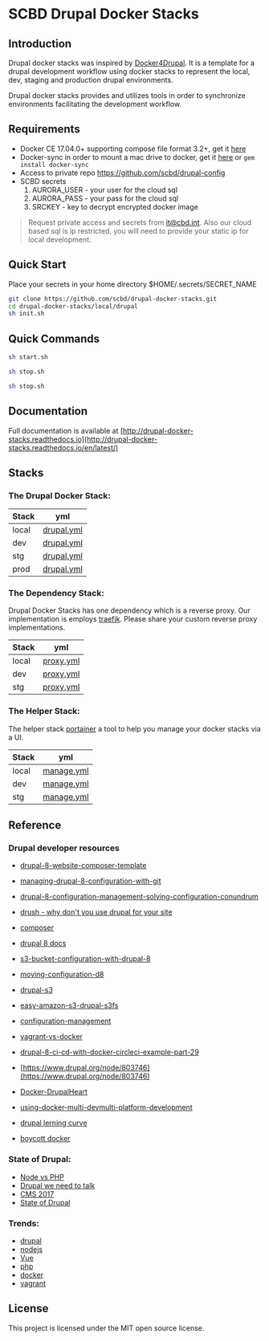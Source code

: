 
# SCBD Drupal Docker Stacks


## Introduction

Drupal docker stacks was inspired by [Docker4Drupal](https://github.com/wodby/docker4drupal).  It is a template for a drupal development workflow using docker stacks to represent the local, dev, staging and production  drupal environments.

Drupal docker stacks provides and utilizes tools in order to synchronize environments facilitating the development workflow.

## Requirements

* Docker CE 17.04.0+ supporting compose file format 3.2+, get it [here](https://docs.docker.com/engine/installation/)
* Docker-sync in order to mount a mac drive to docker, get it [here](http://docker-sync.io/) or ```gem install docker-sync ```
* Access to private repo https://github.com/scbd/drupal-config
* SCBD secrets
  1. AURORA_USER - your user for the cloud sql
  2. AURORA_PASS - your pass for the cloud sql
  3. SRCKEY - key to decrypt encrypted docker image

> Request private access and secrets from it@cbd.int. Also our cloud based sql is ip restricted, you will need to provide your static ip for local development.

## Quick Start
Place your secrets in your home directory $HOME/.secrets/SECRET_NAME
```bash
git clone https://github.com/scbd/drupal-docker-stacks.git
cd drupal-docker-stacks/local/drupal
sh init.sh
```

## Quick Commands
```bash
sh start.sh
```
```bash
sh stop.sh
```
```bash
sh stop.sh
```

## Documentation
Full documentation is available at [http://drupal-docker-stacks.readthedocs.io](http://drupal-docker-stacks.readthedocs.io/en/latest/)

## Stacks

### The Drupal Docker Stack:

| Stack      | yml                |
| ---------- | ------------------ |
| local      | [drupal.yml](https://github.com/scbd/drupal-docker-stacks/blob/master/local/drupal/drupal.yml)         |
| dev        | [drupal.yml](https://github.com/scbd/drupal-docker-stacks/blob/master/dev/drupal/drupal.yml)           |
| stg        | [drupal.yml](https://github.com/scbd/drupal-docker-stacks/blob/master/stg/drupal/drupal.yml)           |
| prod       | [drupal.yml](https://github.com/scbd/drupal-docker-stacks/blob/master/prod/drupal/drupal.yml)          |

### The Dependency Stack:
Drupal Docker Stacks has one dependency which is a reverse proxy.  Our implementation is employs [traefik](https://traefik.io/). Please share your custom reverse proxy implementations.

| Stack      | yml                |
| ---------- | ------------------ |
| local      | [proxy.yml](https://github.com/scbd/drupal-docker-stacks/blob/master/local/proxy/proxy.yml)         |
| dev        | [proxy.yml](https://github.com/scbd/drupal-docker-stacks/blob/master/dev/proxy/proxy.yml)         |
| stg        | [proxy.yml](https://github.com/scbd/drupal-docker-stacks/blob/master/stg/proxy/proxy.yml)         |


### The Helper Stack:
The helper stack [portainer](https://portainer.io/) a tool to help you manage your docker stacks via a UI.

| Stack      | yml                |
| ---------- | ------------------ |
| local      | [manage.yml](https://github.com/scbd/drupal-docker-stacks/blob/master/local/manage/manage.yml)         |
| dev        | [manage.yml](https://github.com/scbd/drupal-docker-stacks/blob/master/dev/manage/manage.yml)           |
| stg        | [manage.yml](https://github.com/scbd/drupal-docker-stacks/blob/master/stg/manage/manage.yml)           |

## Reference

### Drupal developer resources
* [drupal-8-website-composer-template](https://another.ink/journal/drupal-8-website-composer-template)
* [managing-drupal-8-configuration-with-git](https://another.ink/journal/managing-drupal-8-configuration-with-git)
* [drupal-8-configuration-management-solving-configuration-conundrum](https://chromatichq.com/blog/drupal-8-configuration-management-solving-configuration-conundrum)
* [drush - why don't you use drupal for your site](https://drushcommands.com)
* [composer](https://getcomposer.org/doc/)
* [drupal 8 docs](https://www.drupal.org/docs/8)
* [s3-bucket-configuration-with-drupal-8](http://www.tothenew.com/blog/s3-bucket-configuration-with-drupal-8/)
* [moving-configuration-d8](https://www.curveagency.com/blog/moving-configuration-d8)
* [drupal-s3](https://pantheon.io/docs/drupal-s3/)
* [easy-amazon-s3-drupal-s3fs](http://www.symphonythemes.com/drupal-blog/easy-amazon-s3-drupal-s3fs)
* [configuration-management](https://www.drupal.org/docs/8/configuration-management/managing-your-sites-configuration)
* [vagrant-vs-docker](https://medium.com/@Mahmoud_Zalt/vagrant-vs-docker-679c9ce4231b)
* [drupal-8-ci-cd-with-docker-circleci-example-part-29](https://blog.wodby.com/drupal-8-ci-cd-with-docker-circleci-example-part-2-b04ff32713b9)
* [https://www.drupal.org/node/803746](https://www.drupal.org/node/803746)
* [Docker-DrupalHeart](https://www.drupalheart.com/sites/default/files/drupalheart-presentations/Docker-DrupalHeart%20Camp%20Zagreb%202017.pdf)
* [using-docker-multi-devmulti-platform-development](https://www.drupalasheville.com/2017/session/using-docker-multi-devmulti-platform-development)

* [drupal lerning curve](https://www.webpagefx.com/blog/web-design/drupal-learning-curve/)
* [boycott docker](https://www.google.ca/url?sa=t&rct=j&q=&esrc=s&source=web&cd=7&cad=rja&uact=8&ved=0ahUKEwjxtKaF-OvXAhWF14MKHRibB48QFghQMAY&url=https%3A%2F%2Fcontainerjournal.com%2F2016%2F12%2F19%2Fpeople-want-boycott-docker%2F&usg=AOvVaw0gTOBDR5wcSUmtAmnnn2vw)

### State of Drupal:
* [Node vs PHP](https://www.infoworld.com/article/3166109/application-development/php-vs-nodejs-an-epic-battle-for-developer-mind-share.html)
* [Drupal we need to talk](http://davehall.com.au/blog/dave/2017/04/19/drupal-we-need-talk)
* [CMS 2017](https://cms2cms.com/blog/trending-in-cms-where-to-move-in-2017-provocative-analysis)
* [State of Drupal](https://www.drupal.org/forum/general/general-discussion/2017-07-21/state-of-drupal)

### Trends:
* [drupal](https://trends.google.com/trends/explore?date=all&q=drupal)
* [nodejs](https://trends.google.com/trends/explore?date=all&q=nodejs)
* [Vue](https://trends.google.com/trends/explore?date=today%205-y&q=vuejs)
* [php](https://trends.google.com/trends/explore?date=all&q=%2Fm%2F060kv)
* [docker](https://trends.google.com/trends/explore?date=all&q=docker)
* [vagrant](https://trends.google.com/trends/explore?date=all&q=vagrant)

## License

This project is licensed under the MIT open source license.
